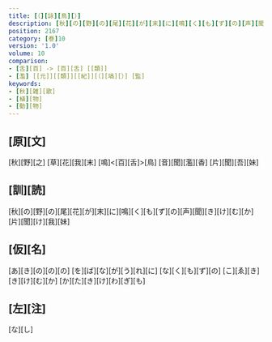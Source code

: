 ```yaml
---
title: [（][詠][鳥][）]
description: [秋][の][野][の][尾][花][が][末][に][鳴][く][も][ず][の][声][聞][き][け][む][か][片][聞][け][我][妹]
position: 2167
category: [巻]10
version: '1.0'
volume: 10
comparison:
- [舌][百] -> [百][舌] [[類]]
- [濫] [[元]][[類]][[紀]][（][塙][）] [監]
keywords:
- [秋][雑][歌]
- [植][物]
- [動][物]
---
```


## [原][文]

[秋][野][之] [草][花][我][末] [鳴]<[百][舌]>[鳥] [音][聞][濫][香] [片][聞][吾][妹]

## [訓][読]

[秋][の][野][の][尾][花][が][末][に][鳴][く][も][ず][の][声][聞][き][け][む][か][片][聞][け][我][妹]

## [仮][名]

[あ][き][の][の][の] [を][ば][な][が][う][れ][に] [な][く][も][ず][の] [こ][ゑ][き][き][け][む][か] [か][た][き][け][わ][ぎ][も]

## [左][注]

[な][し]
